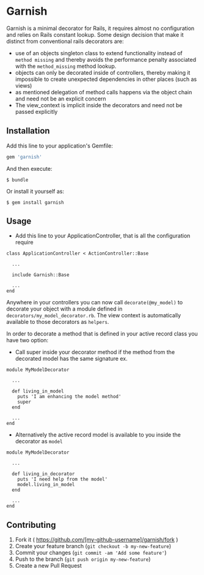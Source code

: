 # Garnish

Garnish is a minimal decorator for Rails, it requires almost no configuration and relies on Rails constant lookup. Some design decision that make it distinct from conventional rails decorators are:

* use of an objects singleton class to extend functionality instead of `method missing` and thereby avoids the performance penalty associated with the `method_missing` method lookup. 
* objects can only be decorated inside of controllers, thereby making it impossible to create unexpected dependencies in other places (such as views)
* as mentioned delegation of method calls happens via the object chain and need not be an explicit concern
* The view_context is implicit inside the decorators and need not be passed explicitly

## Installation

Add this line to your application's Gemfile:

```ruby
gem 'garnish'
```

And then execute:

    $ bundle

Or install it yourself as:

    $ gem install garnish

## Usage

* Add this line to your ApplicationController, that is all the configuration require

```
class ApplicationController < ActionController::Base

  ...

  include Garnish::Base

  ...
end
```
Anywhere in your controllers you can now call `decorate(@my_model)` to decorate your object with a module defined in `decorators/my_model_decorator.rb`. The view context is automatically available to those decorators as `helpers`.

In order to decorate a method that is defined in your active record class you have two option: 

* Call super inside your decorator method if the method from the decorated model has the same signature ex.

```
module MyModelDecorator 

  ...

  def living_in_model
  	puts 'I am enhancing the model method'
  	super
  end

  ...
end
```

* Alternatively the active record model is available to you inside the decorator as `model`

```
module MyModelDecorator 

  ...

  def living_in_decorator
  	puts 'I need help from the model'
  	model.living_in_model
  end

  ...
end
```
## Contributing

1. Fork it ( https://github.com/[my-github-username]/garnish/fork )
2. Create your feature branch (`git checkout -b my-new-feature`)
3. Commit your changes (`git commit -am 'Add some feature'`)
4. Push to the branch (`git push origin my-new-feature`)
5. Create a new Pull Request

